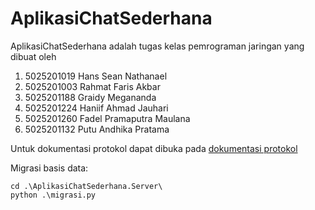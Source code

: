 # AplikasiChatSederhana

AplikasiChatSederhana adalah tugas kelas pemrograman jaringan yang dibuat oleh
1. 5025201019	Hans Sean Nathanael
2. 5025201003	Rahmat Faris Akbar
3. 5025201188	Graidy Megananda
4. 5025201224	Haniif Ahmad Jauhari
5. 5025201260	Fadel Pramaputra Maulana
6. 5025201132	Putu Andhika Pratama

Untuk dokumentasi protokol dapat dibuka pada
[dokumentasi protokol](/AplikasiChatSederhana.Server/protokol.md)


Migrasi basis data:
```
cd .\AplikasiChatSederhana.Server\
python .\migrasi.py
```